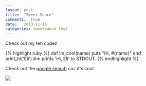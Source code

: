 ```yaml
---
layout: post
title:  "Sweet Sauce"
comments:  true
date:   2013-11-15
categories: sweetsauce test
---
```


Check out my teh codez

{% highlight ruby %}
def im_cool(name)
  puts "Hi, #{name}"
end
print_hi('Eli')
#=> prints 'Hi, Eli' to STDOUT.
{% endhighlight %}

Check out the [google search][google] cuz it's cool

[google]:    http://google.com

<img src="http://farm4.staticflickr.com/3763/10802994273_cb67fdfdc3_o.jpg" class="img-responsive">

